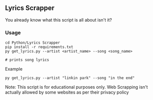 ## Lyrics Scrapper
You already know what this script is all about isn't it?

### Usage
```
cd Python/Lyrics Scrapper
pip install -r requirements.txt
py get_lyrics.py --artist <artist_name> --song <song_name>

# prints song lyrics
```
Example
```
py get_lyrics.py --artist "linkin park" --song "in the end"
```

Note: This script is for educational purposes only. Web Scrapping isn't actually allowed by some websites as per their privacy policy